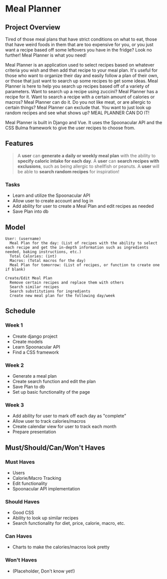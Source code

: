 # Meal Planner

## Project Overview

Tired of those meal plans that have strict conditions on what to eat, those that have weird foods in them that are too expensive for you, or you just want a recipe based off some leftovers you have in the fridge? Look no further! Meal Planner is what you need!

Meal Planner is an application used to select recipes based on whatever criteria you wish and then add that recipe to your meal plan. It's useful for those who want to organize their day and easily follow a plan of their own, or those that just want to search up some recipes to get some ideas. Meal Planner is here to help you search up recipes based off of a variety of parameters. Want to search up a recipe using zuccini? Meal Planner has a recipe for it. Want to search a recipe with a certain amount of calories or macros? Meal Planner can do it. Do you not like meat, or are allergic to certain things? Meal Planner can exclude that. You want to just look up random recipes and see what shows up? MEAL PLANNER CAN DO IT! 

Meal Planner is built in Django and Vue. It uses the Spoonacular API and the CSS Bulma framework to give the user recipes to choose from.

## Features

> A **user** can **generate a daily or weekly meal plan** with the ability to **specify caloric intake for each day**.
> A **user** can **search recipes with exclusions**, such as being allergic to shellfish or peanuts.
> A **user** will be able to **search random recipes** for inspiration! 

### Tasks

 - Learn and utilize the Spoonacular API
 - Allow user to create account and log in
 - Add ability for user to create a Meal Plan and edit recipes as needed
 - Save Plan into db

## Model

```
User: (username)
  Meal Plan for the day: (List of recipes with the ability to select each recipe and get the in-depth information such as ingredients needed, baking instructions, etc.)
  Total Calories: (int)
  Macros: (Total macros for the day)  
  Meal Plan for tomorrow: (List of recipes, or function to create one if blank)
  
Create/Edit Meal Plan
  Remove certain recipes and replace them with others
  Search similar recipes
  Search substitutions for ingredients
  Create new meal plan for the following day/week
```

## Schedule

### Week 1
  - Create django project
  - Create models
  - Learn Spoonacular API
  - Find a CSS framework
 
### Week 2
  - Generate a meal plan
  - Create search function and edit the plan
  - Save Plan to db
  - Set up basic functionality of the page

### Week 3
  - Add ability for user to mark off each day as "complete"
  - Allow user to track calories/macros
  - Create calendar view for user to track each month
  - Prepare presentation

## Must/Should/Can/Won't Haves
### Must Haves 
  - Users
  - Calorie/Macro Tracking
  - Edit functionality
  - Spoonacular API implementation

### Should Haves
  - Good CSS
  - Ability to look up similar recipes
  - Search functionality for diet, price, calorie, macro, etc.
 
### Can Haves
  - Charts to make the calories/macros look pretty

### Won't Haves
  - (Placeholder, Don't know yet!)
